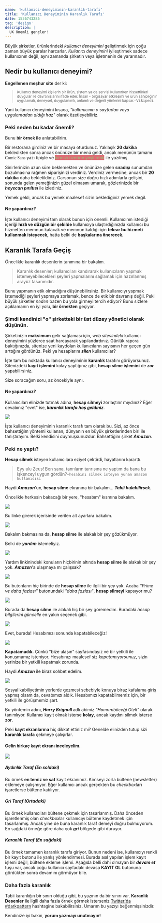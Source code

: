 ```yaml
---
name: 'kullanici-deneyiminin-karanlik-tarafi'
title: 'Kullanıcı Deneyiminin Karanlık Tarafı'
date: 1536743285
tag: 'design'
description: |
  UX önemli gençler!
---
```


Büyük şirketler, ürünlerindeki _kullanıcı deneyimini_ geliştirmek için çoğu zaman büyük paralar harcarlar. _Kullanıcı deneyimini_ iyileştirmek sadece kullanıcının değil, aynı zamanda şirketin veya işletmenin de yararınadır.

## Nedir bu kullanıcı deneyimi?

**Engellenen meşhur site** der ki:

> <small>Kullanıcı deneyimi kişilerin bir ürün, sistem ya da servisi kullanırken hissettikleri duygular ile davranışlarını ifade eder. İnsan - bilgisayar etkileşimi ve ürün sahipliğinin uygulamalı, deneysel, duygulanımlı, anlamlı ve değerli yönlerini kapsar.</small>`—Vikipedi`


Yani kullanıcı deneyimini kısaca, _"kullanıcının o sayfadan veya uygulamadan aldığı haz"_ olarak özetleyebiliriz.

### Peki neden bu kadar önemli?

Bunu **bir örnek ile** anlatabilirim.

Bir restorana girdiniz ve bir masaya oturdunuz. Yaklaşık **20 dakika** bekledikten sonra ancak önünüze bir menü geldi, ancak menünün tamamı <span style='font-family: "Comic Sans MS";'>Comic Sans</span> yazı tipiyle ve <span style='background: #e06c75;color: #98c379;'>kırmızı üzerine yeşil renk</span> ile yazılmış.

Sinirlerinizin uzun süre beklemekten ve önünüze gelen **sıradışı** sunumdan bozulmasına rağmen siparişinizi verdiniz. Verdiniz vermesine, ancak bir **20 dakika** daha bekletildiniz. Garsonun size doğru hızlı adımlarla gelişini, sonunda gelen yemeğinizin güzel olmasını umarak, gözlerinizde bir **_heyecan pırıltısı_** ile izlediniz.

Yemek geldi, ancak bu yemek maalesef sizin beklediğiniz yemek değil.

#### Ne yapardınız?

İşte kullanıcı deneyimi tam olarak bunun için önemli. Kullanıcının istediği içeriği **hızlı ve düzgün bir şekilde** kullanıcıya ulaştırdığınızda kullanıcı bu hizmetten memnun kalacak ve memnun kaldığı için **tekrar bu hizmeti kullanmak isteyecek**, hatta belki de **başkalarına önerecek**.

## Karanlık Tarafa Geçiş

Öncelikle karanlık desenlerin tanımına bir bakalım.

> Karanlık desenler; kullanıcıları kandırarak kullanıcıların yapmak istemeyebilecekleri şeyleri yapmalarını sağlamak için hazırlanmış arayüz tasarımıdır.

Bunu yapmanın etik olmadığını düşünebilirsiniz. Bir kullanıcıyı yapmak istemediği şeyleri yapmaya zorlamak, bence de etik bir davranış değil. Peki büyük şirketler _neden_ bazen bu yola girmeyi tercih ediyor? Bunu sizlere açıklamanın en iyi yolu, **bir örnekten** geçiyor. 

### Şimdi kendinizi "o" şirketteki bir üst düzey yönetici olarak düşünün.

Şirketinizin **maksimum** gelir sağlaması için, _web sitesindeki_ kullanıcı deneyimini yüzlerce saat harcayarak yapılandırdınız. Günlük rapora baktığınızda, sitenize yeni kaydolan kullanıcıların sayısının her geçen gün arttığını gördünüz. Peki ya hesaplarını **_silen_** kullanıcılar?

İşte tam bu noktada kullanıcı deneyiminin **karanlık** tarafını görüyorsunuz. Sitenizdeki **kayıt işlemini** kolay yaptığınız gibi, **hesap silme işlemini** de **_zor_** yapabilirsiniz. 

Size soracağım soru, az öncekiyle aynı.
#### Ne yapardınız?

Kullanıcıları elinizde tutmak adına, **hesap silmeyi** zorlaştırır mıydınız? Eğer cevabınız "evet" ise, **_karanlık tarafa hoş geldiniz_**.

![](/assets/kullanici-deneyiminin-karanlik-tarafi/dw.svg)

İşte kullanıcı deneyiminin karanlık tarafı tam olarak bu. Sizi, az önce bahsettiğim yöntemi kullanan, dünyanın en büyük şirketlerinden biri ile tanıştırayım. Belki kendisini duymuşsunuzdur. Bahsettiğim şirket **_Amazon_**.

### Peki ne yaptı?

**Hesap silmek** isteyen kullanıcılara eziyet çektirdi, hayatlarını kararttı.

>Eyy ulu Zeus! Ben sana, tanrıların tanrısına ne yaptım da bana bu işkenceyi uygun gördün?`—hesabını silmek isteyen yunan amazon kullanıcısı`

Haydi **_Amazon_**'un, **hesap silme** ekranına bir bakalım... **_Tabii bulabilirsek_**.

Öncelikle herkesin bakacağı bir yere, "hesabım" kısmına bakalım.

![](/assets/kullanici-deneyiminin-karanlik-tarafi/1.webp)

Bu linke girerek içerisinde verilen alt ayarlara bakalım.

![](/assets/kullanici-deneyiminin-karanlik-tarafi/2.webp)

Bakalım bakmasına da, **hesap silme** ile alakalı bir şey gözükmüyor.

Belki de **_yardım_** istemeliyiz.

![](/assets/kullanici-deneyiminin-karanlik-tarafi/3.webp)

Yardım linkinindeki konuların hiçbirinin altında **hesap silme** ile alakalı bir şey yok. **_Amazon_**'a ulaşmaya mı çalışsak?

![](/assets/kullanici-deneyiminin-karanlik-tarafi/4.webp)

Bu butonların hiç birinde de **hesap silme** ile ilgili bir şey yok. Acaba _"Prime ve daha fazlası"_ butonundaki _"daha fazlası"_, **hesap silmeyi** kapsıyor mu?

![](/assets/kullanici-deneyiminin-karanlik-tarafi/5.webp)

Burada da **hesap silme** ile alakalı hiç bir şey göremedim. Buradaki _hesap bilgilerini güncelle_ en yakın seçenek gibi.

![](/assets/kullanici-deneyiminin-karanlik-tarafi/6.webp)

Evet, burada! Hesabımızı sonunda kapatabileceğiz!

![](/assets/kullanici-deneyiminin-karanlik-tarafi/7.webp)

**Kapatamadık.** Çünkü "bize ulaşın" sayfasındayız ve bir yetkili ile konuşmamız isteniyor. Hesabınızı maalesef siz _kapatamıyorsunuz_, sizin yerinize bir yetkili kapatmak zorunda.

Haydi **_Amazon_** ile biraz sohbet edelim.

![](/assets/kullanici-deneyiminin-karanlik-tarafi/8.webp)

Sosyal kabiliyetimin yerlerde gezmesi sebebiyle konuya biraz kafalama giriş yapmış olsam da, cevabımızı aldık. Hesabımızı kapatabilmemiz için, bir yetkili ile görüşmemiz şart.

Bu yöntemin adını, **_Harry Brignull_** adlı abimiz _"Hamamböceği Oteli"_ olarak tanımlıyor. Kullanıcı kayıt olmak isterse **kolay**, ancak kaydını silmek isterse **zor**.

Peki **kayıt ekranlarına** hiç dikkat ettiniz mi? Genelde elinizden tutup sizi **karanlık tarafa** çekmeye çalışırlar.

#### Gelin birkaç kayıt ekranı inceleyelim.

![](/assets/kullanici-deneyiminin-karanlik-tarafi/regall.svg)

##### Aydınlık Taraf (En soldaki)
Bu örnek **en temiz ve saf** kayıt ekranımız. Kimseyi zorla bültene (newsletter) eklemeye çalışmıyor. Eğer kullanıcı ancak gerçekten bu *checkbox*ları işaretlerse bültene katılıyor. 

##### Gri Taraf (Ortadaki)
Bu örnek kullanıcıları bültene çekmek için tasarlanmış. Daha önceden işaretlenmiş olan *checkbox*lar kullanıcıyı bültene kaydetmek için tasarlanmış. Ancak yine de buna karanlık taraf demeyi doğru bulmuyorum. En sağdaki örneğe göre daha çok **_gri_** bölgede gibi duruyor.

##### Karanlık Taraf (En sağdaki)
Bu örnek tamamen karanlık tarafa giriyor. Bunun nedeni ise, kullanıcıyı renkli bir kayıt butonu ile yanlış yönlendirmesi. Burada asıl yapılan işlem kayıt işlemi değil, bültene ekleme işlemi. Aşağıda belli dahi olmayan bir **_devam et_** tuşu var, ancak çoğu kullanıcı sayfadaki devasa **KAYIT OL** butonuna gördükten sonra devamını görmüyor bile.

### Daha fazla karanlık

Tabii karanlığın bir sınırı olduğu gibi, bu yazının da bir sınırı var. **Karanlık Desenler** ile ilgili daha fazla örnek görmek isterseniz [Twitter'da #darkpattern] hashtagine bakabilirsiniz. Umarım bu yazıyı beğenmişsinizdir. 

Kendinize iyi bakın, **yorum yazmayı unutmayın!**



[Twitter'da #darkpattern]:https://twitter.com/hashtag/darkpattern